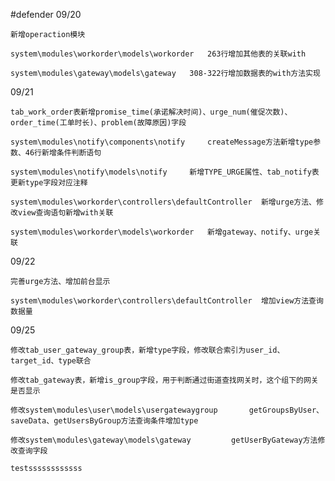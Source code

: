 #defender
09/20

	新增operaction模块

	system\modules\workorder\models\workorder	263行增加其他表的关联with

	system\modules\gateway\models\gateway	308-322行增加数据表的with方法实现

09/21

	tab_work_order表新增promise_time(承诺解决时间)、urge_num(催促次数)、order_time(工单时长)、problem(故障原因)字段
	
	system\modules\notify\components\notify		createMessage方法新增type参数、46行新增条件判断语句
	
	system\modules\notify\models\notify		新增TYPE_URGE属性、tab_notify表更新type字段对应注释
	
	system\modules\workorder\controllers\defaultController	新增urge方法、修改view查询语句新增with关联
	
	system\modules\workorder\models\workorder 	新增gateway、notify、urge关联
	
09/22
	
	完善urge方法、增加前台显示
	
	system\modules\workorder\controllers\defaultController  增加view方法查询数据量
	
09/25

	修改tab_user_gateway_group表，新增type字段，修改联合索引为user_id、target_id、type联合
	
	修改tab_gateway表，新增is_group字段，用于判断通过街道查找网关时，这个组下的网关是否显示
	
	修改system\modules\user\models\usergatewaygroup		getGroupsByUser、saveData、getUsersByGroup方法查询条件增加type
	
	修改system\modules\gateway\models\gateway			getUserByGateway方法修改查询字段

	testssssssssssss
